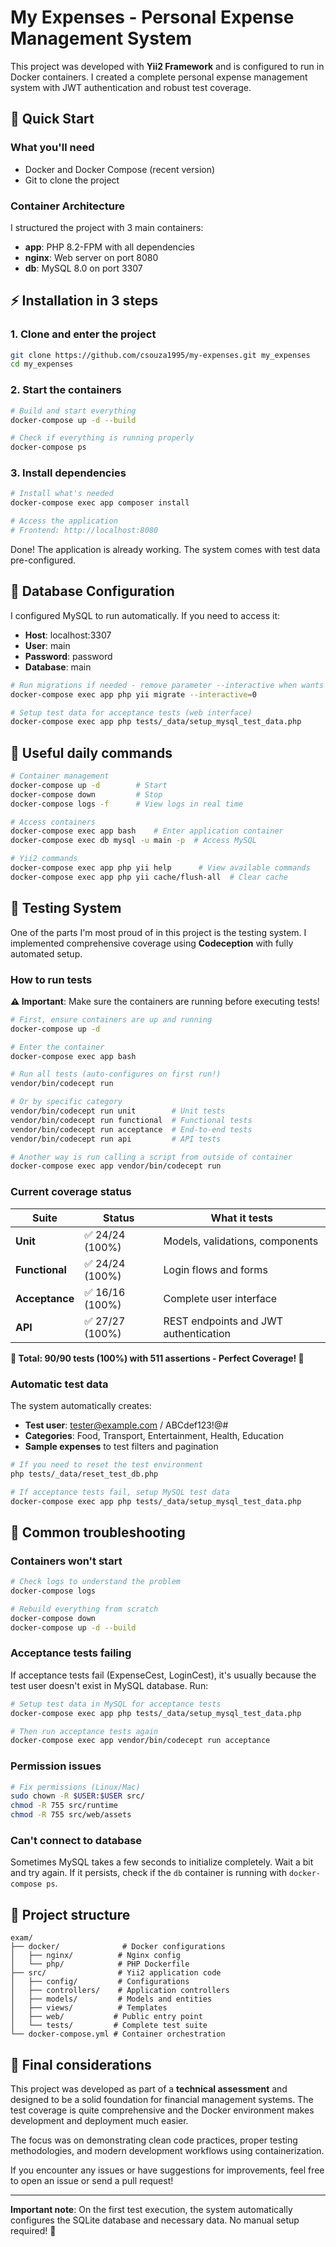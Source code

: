 # My Expenses - Personal Expense Management System

This project was developed with **Yii2 Framework** and is configured to run in Docker containers. I created a complete personal expense management system with JWT authentication and robust test coverage.

## 🚀 Quick Start

### What you'll need

- Docker and Docker Compose (recent version)
- Git to clone the project

### Container Architecture

I structured the project with 3 main containers:
- **app**: PHP 8.2-FPM with all dependencies
- **nginx**: Web server on port 8080
- **db**: MySQL 8.0 on port 3307

## ⚡ Installation in 3 steps

### 1. Clone and enter the project
```bash
git clone https://github.com/csouza1995/my-expenses.git my_expenses
cd my_expenses
```

### 2. Start the containers
```bash
# Build and start everything
docker-compose up -d --build

# Check if everything is running properly
docker-compose ps
```

### 3. Install dependencies
```bash
# Install what's needed
docker-compose exec app composer install

# Access the application
# Frontend: http://localhost:8080
```

Done! The application is already working. The system comes with test data pre-configured.

## 💾 Database Configuration

I configured MySQL to run automatically. If you need to access it:

- **Host**: localhost:3307
- **User**: main
- **Password**: password
- **Database**: main

```bash
# Run migrations if needed - remove parameter --interactive when wants to confirm migration!
docker-compose exec app php yii migrate --interactive=0

# Setup test data for acceptance tests (web interface)
docker-compose exec app php tests/_data/setup_mysql_test_data.php
```

## 🔧 Useful daily commands

```bash
# Container management
docker-compose up -d        # Start
docker-compose down         # Stop
docker-compose logs -f      # View logs in real time

# Access containers
docker-compose exec app bash    # Enter application container
docker-compose exec db mysql -u main -p  # Access MySQL

# Yii2 commands
docker-compose exec app php yii help      # View available commands
docker-compose exec app php yii cache/flush-all  # Clear cache
```

## 🧪 Testing System

One of the parts I'm most proud of in this project is the testing system. I implemented comprehensive coverage using **Codeception** with fully automated setup.

### How to run tests

**⚠️ Important**: Make sure the containers are running before executing tests!

```bash
# First, ensure containers are up and running
docker-compose up -d

# Enter the container
docker-compose exec app bash

# Run all tests (auto-configures on first run!)
vendor/bin/codecept run

# Or by specific category
vendor/bin/codecept run unit        # Unit tests
vendor/bin/codecept run functional  # Functional tests  
vendor/bin/codecept run acceptance  # End-to-end tests
vendor/bin/codecept run api         # API tests

# Another way is run calling a script from outside of container
docker-compose exec app vendor/bin/codecept run
```

### Current coverage status

| Suite | Status | What it tests |
|-------|--------|---------------|
| **Unit** | ✅ 24/24 (100%) | Models, validations, components |
| **Functional** | ✅ 24/24 (100%) | Login flows and forms |
| **Acceptance** | ✅ 16/16 (100%) | Complete user interface |
| **API** | ✅ 27/27 (100%) | REST endpoints and JWT authentication |

**🎉 Total: 90/90 tests (100%) with 511 assertions - Perfect Coverage! 🎉**

### Automatic test data

The system automatically creates:
- **Test user**: tester@example.com / ABCdef123!@#
- **Categories**: Food, Transport, Entertainment, Health, Education
- **Sample expenses** to test filters and pagination

```bash
# If you need to reset the test environment
php tests/_data/reset_test_db.php

# If acceptance tests fail, setup MySQL test data
docker-compose exec app php tests/_data/setup_mysql_test_data.php
```

## 🚨 Common troubleshooting

### Containers won't start

```bash
# Check logs to understand the problem
docker-compose logs

# Rebuild everything from scratch
docker-compose down
docker-compose up -d --build
```

### Acceptance tests failing

If acceptance tests fail (ExpenseCest, LoginCest), it's usually because the test user doesn't exist in MySQL database. Run:

```bash
# Setup test data in MySQL for acceptance tests
docker-compose exec app php tests/_data/setup_mysql_test_data.php

# Then run acceptance tests again
docker-compose exec app vendor/bin/codecept run acceptance
```

### Permission issues

```bash
# Fix permissions (Linux/Mac)
sudo chown -R $USER:$USER src/
chmod -R 755 src/runtime
chmod -R 755 src/web/assets
```

### Can't connect to database

Sometimes MySQL takes a few seconds to initialize completely. Wait a bit and try again. If it persists, check if the `db` container is running with `docker-compose ps`.

## 📁 Project structure

```
exam/
├── docker/              # Docker configurations
│   ├── nginx/          # Nginx config
│   └── php/            # PHP Dockerfile
├── src/                # Yii2 application code
│   ├── config/         # Configurations
│   ├── controllers/    # Application controllers
│   ├── models/         # Models and entities
│   ├── views/          # Templates
│   ├── web/           # Public entry point
│   └── tests/         # Complete test suite
└── docker-compose.yml # Container orchestration
```

## 🎯 Final considerations

This project was developed as part of a **technical assessment** and designed to be a solid foundation for financial management systems. The test coverage is quite comprehensive and the Docker environment makes development and deployment much easier.

The focus was on demonstrating clean code practices, proper testing methodologies, and modern development workflows using containerization.

If you encounter any issues or have suggestions for improvements, feel free to open an issue or send a pull request!

---

**Important note**: On the first test execution, the system automatically configures the SQLite database and necessary data. No manual setup required! 🚀

